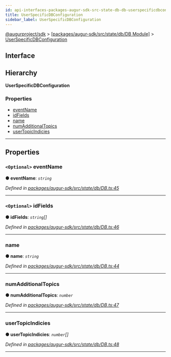 ```yaml
---
id: api-interfaces-packages-augur-sdk-src-state-db-db-userspecificdbconfiguration
title: UserSpecificDBConfiguration
sidebar_label: UserSpecificDBConfiguration
---
```


[@augurproject/sdk](api-readme.md) > [[packages/augur-sdk/src/state/db/DB Module]](api-modules-packages-augur-sdk-src-state-db-db-module.md) > [UserSpecificDBConfiguration](api-interfaces-packages-augur-sdk-src-state-db-db-userspecificdbconfiguration.md)

## Interface

## Hierarchy

**UserSpecificDBConfiguration**

### Properties

* [eventName](api-interfaces-packages-augur-sdk-src-state-db-db-userspecificdbconfiguration.md#eventname)
* [idFields](api-interfaces-packages-augur-sdk-src-state-db-db-userspecificdbconfiguration.md#idfields)
* [name](api-interfaces-packages-augur-sdk-src-state-db-db-userspecificdbconfiguration.md#name)
* [numAdditionalTopics](api-interfaces-packages-augur-sdk-src-state-db-db-userspecificdbconfiguration.md#numadditionaltopics)
* [userTopicIndicies](api-interfaces-packages-augur-sdk-src-state-db-db-userspecificdbconfiguration.md#usertopicindicies)

---

## Properties

<a id="eventname"></a>

### `<Optional>` eventName

**● eventName**: *`string`*

*Defined in [packages/augur-sdk/src/state/db/DB.ts:45](https://github.com/AugurProject/augur/blob/0ea8996003/packages/augur-sdk/src/state/db/DB.ts#L45)*

___
<a id="idfields"></a>

### `<Optional>` idFields

**● idFields**: *`string`[]*

*Defined in [packages/augur-sdk/src/state/db/DB.ts:46](https://github.com/AugurProject/augur/blob/0ea8996003/packages/augur-sdk/src/state/db/DB.ts#L46)*

___
<a id="name"></a>

###  name

**● name**: *`string`*

*Defined in [packages/augur-sdk/src/state/db/DB.ts:44](https://github.com/AugurProject/augur/blob/0ea8996003/packages/augur-sdk/src/state/db/DB.ts#L44)*

___
<a id="numadditionaltopics"></a>

###  numAdditionalTopics

**● numAdditionalTopics**: *`number`*

*Defined in [packages/augur-sdk/src/state/db/DB.ts:47](https://github.com/AugurProject/augur/blob/0ea8996003/packages/augur-sdk/src/state/db/DB.ts#L47)*

___
<a id="usertopicindicies"></a>

###  userTopicIndicies

**● userTopicIndicies**: *`number`[]*

*Defined in [packages/augur-sdk/src/state/db/DB.ts:48](https://github.com/AugurProject/augur/blob/0ea8996003/packages/augur-sdk/src/state/db/DB.ts#L48)*

___

